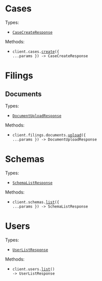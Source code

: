 # Cases

Types:

- <code><a href="./src/resources/cases.ts">CaseCreateResponse</a></code>

Methods:

- <code title="post /cases/create">client.cases.<a href="./src/resources/cases.ts">create</a>({ ...params }) -> CaseCreateResponse</code>

# Filings

## Documents

Types:

- <code><a href="./src/resources/filings/documents.ts">DocumentUploadResponse</a></code>

Methods:

- <code title="post /filings/documents/create">client.filings.documents.<a href="./src/resources/filings/documents.ts">upload</a>({ ...params }) -> DocumentUploadResponse</code>

# Schemas

Types:

- <code><a href="./src/resources/schemas.ts">SchemaListResponse</a></code>

Methods:

- <code title="post /schemas/list">client.schemas.<a href="./src/resources/schemas.ts">list</a>({ ...params }) -> SchemaListResponse</code>

# Users

Types:

- <code><a href="./src/resources/users.ts">UserListResponse</a></code>

Methods:

- <code title="post /users/list">client.users.<a href="./src/resources/users.ts">list</a>() -> UserListResponse</code>
